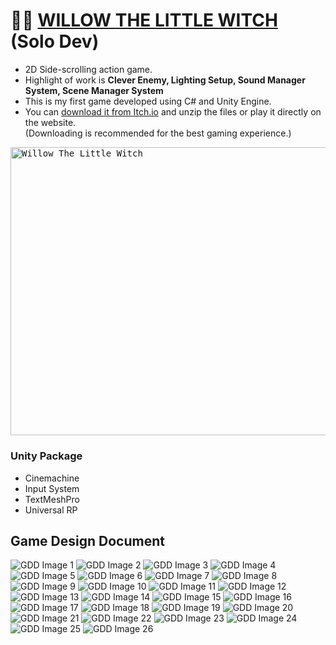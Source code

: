 # 🧙‍♂️ [WILLOW THE LITTLE WITCH](https://hisguitar.itch.io/willow) (Solo Dev)
* 2D Side-scrolling action game.
* Highlight of work is **Clever Enemy, Lighting Setup, Sound Manager System, Scene Manager System**
* This is my first game developed using C# and Unity Engine.
* You can [download it from Itch.io](https://hisguitar.itch.io/willow) and unzip the files or play it directly on the website.  
  (Downloading is recommended for the best gaming experience.)
<p align="left">
  <kbd>
    <a href="https://hisguitar.itch.io/willow" target="_blank" rel="noreferrer">
      <img src="Willow_Cover.png" width="820.26" height="461.39" alt="Willow The Little Witch" />
    </a>
  </kbd>
</p>

### Unity Package
* Cinemachine
* Input System
* TextMeshPro
* Universal RP

## Game Design Document
![GDD Image 1](./GDD/1.png)
![GDD Image 2](./GDD/2.png)
![GDD Image 3](./GDD/3.png)
![GDD Image 4](./GDD/4.png)
![GDD Image 5](./GDD/5.png)
![GDD Image 6](./GDD/6.png)
![GDD Image 7](./GDD/7.png)
![GDD Image 8](./GDD/8.png)
![GDD Image 9](./GDD/9.png)
![GDD Image 10](./GDD/10.png)
![GDD Image 11](./GDD/11.png)
![GDD Image 12](./GDD/12.png)
![GDD Image 13](./GDD/13.png)
![GDD Image 14](./GDD/14.png)
![GDD Image 15](./GDD/15.png)
![GDD Image 16](./GDD/16.png)
![GDD Image 17](./GDD/17.png)
![GDD Image 18](./GDD/18.png)
![GDD Image 19](./GDD/19.png)
![GDD Image 20](./GDD/20.png)
![GDD Image 21](./GDD/21.png)
![GDD Image 22](./GDD/22.png)
![GDD Image 23](./GDD/23.png)
![GDD Image 24](./GDD/24.png)
![GDD Image 25](./GDD/25.png)
![GDD Image 26](./GDD/26.png)
